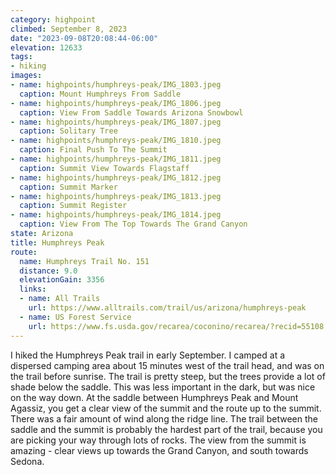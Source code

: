```yaml
---
category: highpoint
climbed: September 8, 2023
date: "2023-09-08T20:08:44-06:00"
elevation: 12633
tags: 
- hiking
images:
- name: highpoints/humphreys-peak/IMG_1803.jpeg
  caption: Mount Humphreys From Saddle
- name: highpoints/humphreys-peak/IMG_1806.jpeg
  caption: View From Saddle Towards Arizona Snowbowl
- name: highpoints/humphreys-peak/IMG_1807.jpeg
  caption: Solitary Tree
- name: highpoints/humphreys-peak/IMG_1810.jpeg
  caption: Final Push To The Summit
- name: highpoints/humphreys-peak/IMG_1811.jpeg
  caption: Summit View Towards Flagstaff
- name: highpoints/humphreys-peak/IMG_1812.jpeg
  caption: Summit Marker
- name: highpoints/humphreys-peak/IMG_1813.jpeg
  caption: Summit Register
- name: highpoints/humphreys-peak/IMG_1814.jpeg
  caption: View From The Top Towards The Grand Canyon
state: Arizona
title: Humphreys Peak
route:
  name: Humphreys Trail No. 151
  distance: 9.0
  elevationGain: 3356
  links:
  - name: All Trails
    url: https://www.alltrails.com/trail/us/arizona/humphreys-peak
  - name: US Forest Service
    url: https://www.fs.usda.gov/recarea/coconino/recarea/?recid=55108
---
```

I hiked the Humphreys Peak trail in early September.  I camped at a dispersed camping area about 15 minutes west of the trail head, and was on the trail before sunrise.  The trail is pretty steep, but the trees provide a lot of shade below the saddle.  This was less important in the dark, but was nice on the way down.  At the saddle between Humphreys Peak and Mount Agassiz, you get a clear view of the summit and the route up to the summit.  There was a fair amount of wind along the ridge line.  The trail between the saddle and the summit is probably the hardest part of the trail, because you are picking your way through lots of rocks.  The view from the summit is amazing - clear views up towards the Grand Canyon, and south towards Sedona.
